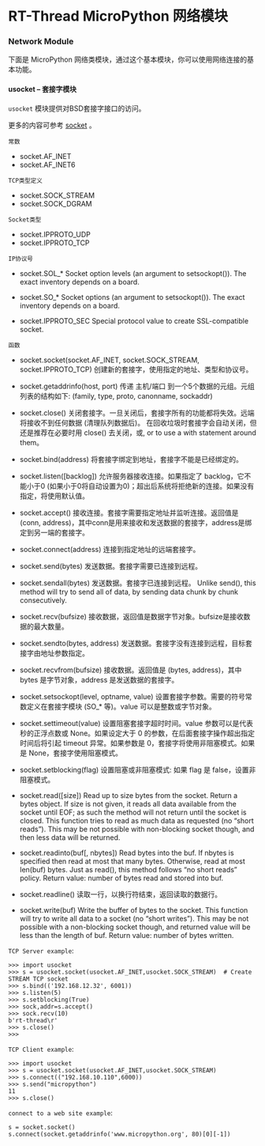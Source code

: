 # RT-Thread MicroPython 网络模块
###  Network Module

下面是 MicroPython 网络类模块，通过这个基本模块，你可以使用网络连接的基本功能。

#### **usocket** – 套接字模块
`usocket` 模块提供对BSD套接字接口的访问。

更多的内容可参考 [socket](https://docs.python.org/3/library/socket.html) 。

`常数`

- socket.AF_INET
- socket.AF_INET6

`TCP类型定义`

- socket.SOCK_STREAM
- socket.SOCK_DGRAM

`Socket类型`

- socket.IPPROTO_UDP
- socket.IPPROTO_TCP

`IP协议号`

- socket.SOL_*
Socket option levels (an argument to setsockopt()). The exact inventory depends on a board.

- socket.SO_*
Socket options (an argument to setsockopt()). The exact inventory depends on a board.

- socket.IPPROTO_SEC
Special protocol value to create SSL-compatible socket.

`函数`

- socket.socket(socket.AF_INET, socket.SOCK_STREAM, socket.IPPROTO_TCP)
创建新的套接字，使用指定的地址、类型和协议号。

- socket.getaddrinfo(host, port)
传递 主机/端口 到一个5个数据的元组。元组列表的结构如下:
(family, type, proto, canonname, sockaddr)

- socket.close()
关闭套接字。一旦关闭后，套接字所有的功能都将失效。远端将接收不到任何数据 (清理队列数据后)。 在回收垃圾时套接字会自动关闭，但还是推荐在必要时用 close() 去关闭，或, or to use a with statement around them。

- socket.bind(address)
将套接字绑定到地址，套接字不能是已经绑定的。

- socket.listen([backlog])
允许服务器接收连接。如果指定了 backlog，它不能小于0 (如果小于0将自动设置为0)；超出后系统将拒绝新的连接。如果没有指定，将使用默认值。

- socket.accept()
接收连接。套接字需要指定地址并监听连接。返回值是 (conn, address)，其中conn是用来接收和发送数据的套接字，address是绑定到另一端的套接字。

- socket.connect(address)
连接到指定地址的远端套接字。

- socket.send(bytes)
发送数据。套接字需要已连接到远程。

- socket.sendall(bytes)
发送数据。套接字已连接到远程。 Unlike send(), this method will try to send all of data, by sending data chunk by chunk consecutively.
- socket.recv(bufsize)
接收数据，返回值是数据字节对象。bufsize是接收数据的最大数量。

- socket.sendto(bytes, address)
发送数据。套接字没有连接到远程，目标套接字由地址参数指定。

- socket.recvfrom(bufsize)
接收数据。返回值是 (bytes, address)，其中 bytes 是字节对象，address 是发送数据的套接字。

- socket.setsockopt(level, optname, value)
设置套接字参数。需要的符号常数定义在套接字模块 (SO_* 等)。value 可以是整数或字节对象。

- socket.settimeout(value)
设置阻塞套接字超时时间。value 参数可以是代表秒的正浮点数或 None。如果设定大于 0 的参数，在后面套接字操作超出指定时间后将引起 timeout 异常。如果参数是 0，套接字将使用非阻塞模式。如果是 None，套接字使用阻塞模式。

- socket.setblocking(flag)
设置阻塞或非阻塞模式: 如果 flag 是 false，设置非阻塞模式。

- socket.read([size])
Read up to size bytes from the socket. Return a bytes object. If size is not given, it reads all data available from the socket until EOF; as such the method will not return until the socket is closed. This function tries to read as much data as requested (no “short reads”). This may be not possible with non-blocking socket though, and then less data will be returned.

- socket.readinto(buf[, nbytes])
Read bytes into the buf. If nbytes is specified then read at most that many bytes. Otherwise, read at most len(buf) bytes. Just as read(), this method follows “no short reads” policy.
Return value: number of bytes read and stored into buf.

- socket.readline()
读取一行，以换行符结束，返回读取的数据行。

- socket.write(buf)
Write the buffer of bytes to the socket. This function will try to write all data to a socket (no “short writes”). This may be not possible with a non-blocking socket though, and returned value will be less than the length of buf.
Return value: number of bytes written.

`TCP Server example`:

```
>>> import usocket 
>>> s = usocket.socket(usocket.AF_INET,usocket.SOCK_STREAM)  # Create STREAM TCP socket
>>> s.bind(('192.168.12.32', 6001))   
>>> s.listen(5)
>>> s.setblocking(True)
>>> sock,addr=s.accept()              
>>> sock.recv(10)                    
b'rt-thread\r'
>>> s.close()
>>> 
```

`TCP Client example`:

```
>>> import usocket 
>>> s = usocket.socket(usocket.AF_INET,usocket.SOCK_STREAM)
>>> s.connect(("192.168.10.110",6000))  
>>> s.send("micropython")               
11
>>> s.close()
```

`connect to a web site example`:
```
s = socket.socket()
s.connect(socket.getaddrinfo('www.micropython.org', 80)[0][-1])
```
